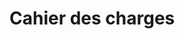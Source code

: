 # Cahier des charges

<!-- Historique : le logement est livré par une entreprise de construction bâtiment. … -->
